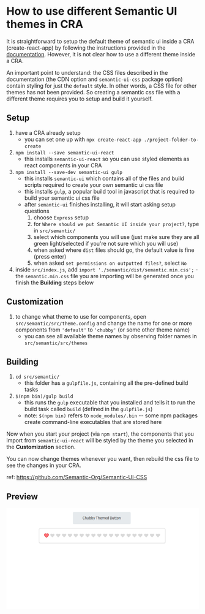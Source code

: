 # How to use different Semantic UI themes in CRA

It is straightforward to setup the default theme of semantic ui inside a CRA (create-react-app) by following the instructions provided in the [documentation](https://react.semantic-ui.com/usage). However, it is not clear how to use a different theme inside a CRA.

An important point to understand: the CSS files described in the documentation (the CDN option and `semantic-ui-css` package option) contain styling for just the `default` style. In other words, a CSS file for other themes has not been provided. So creating a semantic css file with a different theme requires you to setup and build it yourself.

## Setup

1. have a CRA already setup
   - you can set one up with `npx create-react-app ./project-folder-to-create`
1. `npm install --save semantic-ui-react`
   - this installs `semantic-ui-react` so you can use styled elements as react components in your CRA
1. `npm install --save-dev semantic-ui gulp`
   - this installs `semantic-ui` which contains all of the files and build scripts required to create your own semantic ui css file
   - this installs `gulp`, a popular build tool in javascript that is required to build your semantic ui css file
   - after `semantic-ui` finishes installing, it will start asking setup questions
     1. choose `Express` setup
     1. for `Where should we put Semantic UI inside your project?`, type in `src/semantic/`
     1. select which components you will use (just make sure they are all green light/selected if you're not sure which you will use)
     1. when asked where `dist` files should go, the default value is fine (press enter)
     1. when asked `set permissions on outputted files?`, select `No`
1. inside `src/index.js`, add `import './semantic/dist/semantic.min.css';` - the `semantic.min.css` file you are importing will be generated once you finish the **Building** steps below

## Customization

1. to change what theme to use for components, open `src/semantic/src/theme.config` and change the name for one or more components from `'default'` to `'chubby'` (or some other theme name)
   - you can see all available theme names by observing folder names in `src/semantic/src/themes`

## Building

1. `cd src/semantic/`
   - this folder has a `gulpfile.js`, containing all the pre-defined build tasks
1. `$(npm bin)/gulp build`
   - this runs the `gulp` executable that you installed and tells it to run the build task called `build` (defined in the `gulpfile.js`)
   - note: `$(npm bin)` refers to `node_modules/.bin` -- some npm packages create command-line executables that are stored here

Now when you start your project (via `npm start`), the components that you import from `semantic-ui-react` will be styled by the theme you selected in the **Customization** section.

You can now change themes whenever you want, then rebuild the css file to see the changes in your CRA.

ref: https://github.com/Semantic-Org/Semantic-UI-CSS

## Preview

![preview](preview.png)
